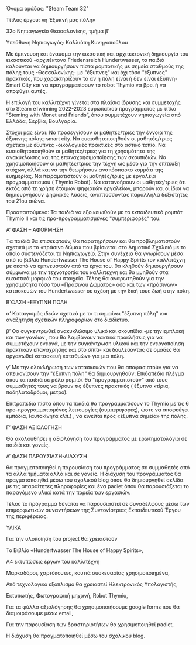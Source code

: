 
Όνομα ομάδας: "Steam Team 32"

Tίτλος έργου: «η Έξυπνή μας πόλη»

32ο Νηπιαγωγείο Θεσσαλονίκης, τμήμα β’

Υπεύθυνη Νηπιαγωγός: Καλλιόπη Κυνηγοπούλου


Με έμπνευση και έναυσμα την εικαστική και αρχιτεκτονική δημιουργία του εικαστικού -αρχιτέκτονα Friedensreich Hundertwasser,
τα παιδιά καλούνται να δημιουργήσουν πίστα ρομποτικής με σημεία σταθμούς της πόλης τους -Θεσσαλονίκης- με "έξυπνες" 
και όχι τόσο "έξυπνες"  πρακτικές, 
που χαρακτηρίζουν το αν η πόλη είναι ή δεν είναι έξυπνη-Smart City 
και να προγραμματίσουν το robot Thymio να βρει ή να αποφύγει αυτές.

Η επιλογή του καλλιτέχνη γίνεται στα πλαίσια ίδρυσης και συμμετοχής στο Steam eTwinning 2022-2023 ευρωπαϊκού προγράμματος με τίτλο 
“Steming with Monet and Friends”, όπου συμμετέχουν νηπιαγωγεία από Ελλάδα, Σερβία, Βουλγαρία.

Στόχοι μας είναι:
Να προσεγγίσουν οι μαθητές/τριες την έννοια της έξυπνης πόλης-smart city.
Να ευαισθητοποιηθούν οι μαθητές/τριες σχετικά με έξυπνες -οικολογικές πρακτικές στο αστικό τοπίο.
Να ευαισθητοποιηθούν οι μαθητές/τριες για τη χρησιμότητα της ανακύκλωσης και της επαναχρησιμοποίησης των σκουπιδιών.
Να χρησιμοποιήσουν οι μαθητές/τριες την τέχνη ως μέσο για την επίτευξη στόχων, αλλά και να την θεωρήσουν αναπόσπαστο κομμάτι της ευημερίας.
Να πειραματιστούν οι μαθητές/τριες με εργαλεία προγραμματισμού ( Thymio Robot).
Να κατανοήσουν οι μαθητές/τριες ότι εκτός από τη χρήση έτοιμων ψηφιακών εργαλείων, μπορούν και οι ίδιοι να δημιουργήσουν ψηφιακές λύσεις, 
αναπτύσσοντας παράλληλα δεξιότητες του 21ου αιώνα.

Προαπαιτούμενο:
Τα παιδιά να εξοικειωθούν με το εκπαιδευτικό ρομπότ Thymio ΙΙ και τις προ-προγραμματισμένες "συμπεριφορές" του.

Α’ ΦΑΣΗ – ΑΦΟΡΜΗΣΗ

Tα παιδιά θα επισκεφτούν, θα παρατηρήσουν και θα προβληματιστούν σχετικά με το «πράσινο δώμα» που βρίσκεται στο Δημοτικό Σχολειό με το οποίο συστεγάζεται το Νηπιαγωγείο. 
Στην συνέχεια θα γνωρίσουν μέσα από το βιβλίο Hundertwasser The House of Happy Spirits τον καλλιτέχνη με σκοπό να εμπνευστούν από τα έργα του.
θα κληθούν δημιουργήσουν σύμφωνα με την τεχνοτροπία του καλλιτέχνη και θα μυηθούν στα εικαστικά μορφικά του στοιχεία.
Τέλος θα αναρωτηθούν για την χρησιμότητα τόσο του «Πράσινου Δώματος» όσο και των «πράσινων» κατασκευών του Hundertwasser σε σχέση με την δική τους ζωή στην πόλη.

Β΄ΦΑΣΗ -ΕΞΥΠΝΗ ΠΟΛΗ

α’ Καταιγισμός ιδεών σχετικά με το τι σημαίνει "έξυπνη πόλη" και 
αναζήτηση σχετικών πληροφορίων στο διαδίκτυο.

β’ Θα συγκεντρωθεί ανακυκλώσιμο υλικό και σκουπίδια -με την εμπλοκή και των γονέων , που θα λαμβάνουν τακτικά προκλήσεις για να συμμετέχουν ενεργά,
με την συγκέντρωση υλικού και την ενεργοποίηση πρακτικών επανάχρησης και στο σπίτι- και δουλεύοντας σε ομάδες θα οργανωθεί κατασκευή «σταθμών» για μια πόλη. 

γ’ Με την ολοκλήρωση των κατασκευών που θα αποφασιστούν για να απεικονίσουν την "έξυπνη πόλη" θα δημιουργηθούν:
Επιδαπέδιο πλέγμα όπου τα παιδιά σε ρόλο ρομπότ θα "προγραμματιστούν" από τους συμμαθητές τους να βρουν τις έξυπνες πρακτικές 
( έξυπνα κτίρια, ποδηλατοδρόμοι, μετρό).

Επιτραπέδια πίστα  όπου τα παιδιά θα προγραμματίσουν το Thymio με  τις 6 προ-προγραμματισμένες λειτουργίες (συμπεριφορές), 
ώστε να αποφεύγει εμπόδια, (αυτοκίνητα κλπ.) , να κινείται προς «έξυπνα σημεία» της πόλης.

Γ’ ΦΑΣΗ ΑΞΙΟΛΟΓΗΣΗ

Θα ακολουθήσει η αξιολόγηση του προγράμματος με ερωτηματολόγια σε παιδιά και γονείς.

Δ’ ΦΑΣΗ ΠΑΡΟΥΣΙΑΣΗ-ΔΙΑΧΥΣΗ

θα πραγματοποιηθεί η παρουσίαση του προγράμματος σε συμμαθητές από τα άλλα τμήματα αλλά και σε γονείς.
Η διάχυση του προγράμματος θα πραγματοποιηθεί μέσω του σχολικού blog όπου θα δημιουργηθεί σελίδα με τις απαραίτητες πληροφορίες 
και ένα padlet όπου θα παρουσιάζεται το παραγόμενο υλικό κατά την πορεία των εργασιών.

Τέλος το πρόγραμμα δύναται να παρουσιαστεί σε συναδέλφους μέσω των επιμορφωτικών συναντήσεων της Συντονίστριας Εκπαιδευτικού Έργου της περιφέρειας.

ΥΛΙΚΑ

Για την υλοποίηση του project θα χρειαστούν

Το Βιβλίο «Hundertwasser The House of Happy Spirits»,

Α4 εκτυπώσεις έργων του καλλιτέχνη

Μαρκαδόροι, χαρτόκουτες, κουτιά συσκευασίας χρησιμοποιημένα,

Από τεχνολογικό εξοπλισμό θα χρειαστεί Ηλεκτρονικός Υπολογιστής,

Εκτυπωτής, Φωτογραφική μηχανή, Robot Thymio,

Για τα φύλλα αξιολόγησης θα χρησιμοποιήσουμε google forms που θα διαμοιράσουμε μέσω email,

Για την παρουσίαση των δραστηριοτήτων θα χρησιμοποιηθεί padlet,

Η διάχυση θα πραγματοποιηθεί μέσω του σχολικού blog.





